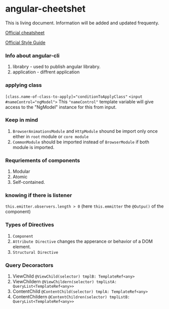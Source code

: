 # angular-cheetshet
This is living document. Information will be added and updated frequenty.

[Official cheatsheet](https://angular.io/guide/cheatsheet)

[Official Style Guide](https://angular.io/guide/styleguide)

### Info about angular-cli
1. librabry - used to publish angular librabry.
2. application - diffrent application


### applying class
`[class.name-of-class-to-apply]="conditionToApplyClass"`
`<input #nameControl="ngModel">` This `"nameControl"` template variable will give  access to the "NgModel" instance for this from input. 

### Keep in mind
1. `BrowserAnimationsModule` and `HttpModule` shound be import only once either in `root` module or `core module`
2. `CommonModule` should be imported instead of `BrowserModule` if both module is imported.


### Requriements of components
1. Modular
2. Atomic
3. Self-contained.

### knowing if there is listener
`this.emitter.observers.length > 0` (here `this.emmitter` the `@Outpu()` of the component)


### Types of Directives
1. `Component`
2. `Attribute Directive` changes the apperance or behavior of a DOM element.
3. `Structural Directive`


### Query Decoractors
1. ViewChild `@ViewChild(selector) tmplB: TemplateRef<any> `
2. ViewChildern `@ViewChildern(selector) tmplLstA: QueryList<TemplateRef<any>>`
3. ContentChild `@ContentChild(selector) tmplA: TemplateRef<any>`
4. ContentChildern `@ContentChildren(selector) tmplLstB: QueryList<TemplateRef<any>>`
